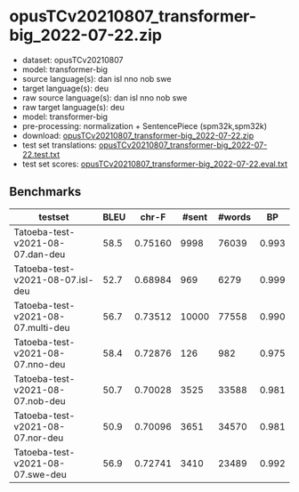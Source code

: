# opusTCv20210807_transformer-big_2022-07-22.zip

* dataset: opusTCv20210807
* model: transformer-big
* source language(s): dan isl nno nob swe
* target language(s): deu
* raw source language(s): dan isl nno nob swe
* raw target language(s): deu
* model: transformer-big
* pre-processing: normalization + SentencePiece (spm32k,spm32k)
* download: [opusTCv20210807_transformer-big_2022-07-22.zip](https://object.pouta.csc.fi/Tatoeba-MT-models/gmq-deu/opusTCv20210807_transformer-big_2022-07-22.zip)
* test set translations: [opusTCv20210807_transformer-big_2022-07-22.test.txt](https://object.pouta.csc.fi/Tatoeba-MT-models/gmq-deu/opusTCv20210807_transformer-big_2022-07-22.test.txt)
* test set scores: [opusTCv20210807_transformer-big_2022-07-22.eval.txt](https://object.pouta.csc.fi/Tatoeba-MT-models/gmq-deu/opusTCv20210807_transformer-big_2022-07-22.eval.txt)

## Benchmarks

| testset | BLEU  | chr-F | #sent | #words | BP |
|---------|-------|-------|-------|--------|----|
| Tatoeba-test-v2021-08-07.dan-deu 	| 58.5 	| 0.75160 	| 9998 	| 76039 	| 0.993 |
| Tatoeba-test-v2021-08-07.isl-deu 	| 52.7 	| 0.68984 	| 969 	| 6279 	| 0.999 |
| Tatoeba-test-v2021-08-07.multi-deu 	| 56.7 	| 0.73512 	| 10000 	| 77558 	| 0.990 |
| Tatoeba-test-v2021-08-07.nno-deu 	| 58.4 	| 0.72876 	| 126 	| 982 	| 0.975 |
| Tatoeba-test-v2021-08-07.nob-deu 	| 50.7 	| 0.70028 	| 3525 	| 33588 	| 0.981 |
| Tatoeba-test-v2021-08-07.nor-deu 	| 50.9 	| 0.70096 	| 3651 	| 34570 	| 0.981 |
| Tatoeba-test-v2021-08-07.swe-deu 	| 56.9 	| 0.72741 	| 3410 	| 23489 	| 0.992 |

